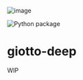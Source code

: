 ![image](https://github.com/giotto-ai/giotto-deep/blob/master/doc/giotto-deep-big.svg)

![Python package](https://github.com/giotto-ai/giotto-deep/workflows/Python%20package/badge.svg)
# giotto-deep

WIP
